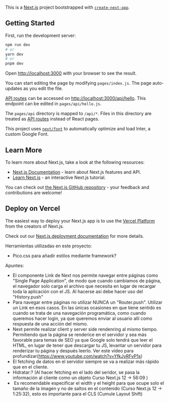 This is a [Next.js](https://nextjs.org/) project bootstrapped with [`create-next-app`](https://github.com/vercel/next.js/tree/canary/packages/create-next-app).

## Getting Started

First, run the development server:

```bash
npm run dev
# or
yarn dev
# or
pnpm dev
```

Open [http://localhost:3000](http://localhost:3000) with your browser to see the result.

You can start editing the page by modifying `pages/index.js`. The page auto-updates as you edit the file.

[API routes](https://nextjs.org/docs/api-routes/introduction) can be accessed on [http://localhost:3000/api/hello](http://localhost:3000/api/hello). This endpoint can be edited in `pages/api/hello.js`.

The `pages/api` directory is mapped to `/api/*`. Files in this directory are treated as [API routes](https://nextjs.org/docs/api-routes/introduction) instead of React pages.

This project uses [`next/font`](https://nextjs.org/docs/basic-features/font-optimization) to automatically optimize and load Inter, a custom Google Font.

## Learn More

To learn more about Next.js, take a look at the following resources:

- [Next.js Documentation](https://nextjs.org/docs) - learn about Next.js features and API.
- [Learn Next.js](https://nextjs.org/learn) - an interactive Next.js tutorial.

You can check out [the Next.js GitHub repository](https://github.com/vercel/next.js/) - your feedback and contributions are welcome!

## Deploy on Vercel

The easiest way to deploy your Next.js app is to use the [Vercel Platform](https://vercel.com/new?utm_medium=default-template&filter=next.js&utm_source=create-next-app&utm_campaign=create-next-app-readme) from the creators of Next.js.

Check out our [Next.js deployment documentation](https://nextjs.org/docs/deployment) for more details.

Herramientas utilizadas en este proyecto:
-   Pico.css para añadir estilos mediante framework?

Apuntes:
-   El componente Link de Next nos permite navegar entre páginas como "Single Page Application", de modo que cuando cambiamos de página, el navegador solo carga el archivo que necesita en lugar de recargar toda la aplicación con el JS. Al hacerse así debe hacer uso del "History.push"
-   Para navegar entre páginas no utilizar NUNCA un "Router.push". Utilizar un Link en esos casos. En las únicas ocasiones en que tiene sentido es cuando se trata de una navegación programática, como cuando queremos hacer login, ya que queremos enviar al usuario allí como respuesta de una acción del mismo.
-   Next permite realizar client y server side rendenring al mismo tiempo. Permitiendo que la página se renderice en el servidor y sea más favorable para temas de SEO ya que Google solo tendrá que leer el HTML, en lugar de tener que descargar tu JS, levantar un servidor para renderizar tu página y después leerlo. Ver este vídeo para profundizar(https://www.youtube.com/watch?v=YfkJyRFvP1s)
-   El fetching de datos en el servidor siempre se va a realizar más rápido que en el cliente.
-   Hidratar:? (Al hacer fetching en el lado del seridor, se pasa la información al cliente como un objeto Curso Next.js 12 -> 56:09 )
-   <Image> Es recomendable especificar el width y el height para que ocupe solo el tamaño de la imagen y no de saltos en el contenido (Curso Next.js 12 -> 1:25:32), esto es importante para el CLS (Cumule Layout Shift)
